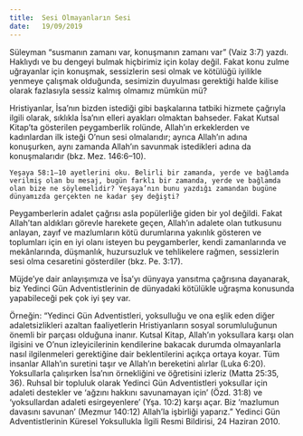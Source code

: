 ```yaml
---
title:  Sesi Olmayanların Sesi
date:   19/09/2019
---
```


Süleyman “susmanın zamanı var, konuşmanın zamanı var” (Vaiz 3:7) yazdı. Haklıydı ve bu dengeyi bulmak hiçbirimiz için kolay değil. Fakat konu zulme uğrayanlar için konuşmak, sessizlerin sesi olmak ve kötülüğü iyilikle yenmeye çalışmak olduğunda, sesimizin duyulması gerektiği halde kilise olarak fazlasıyla sessiz kalmış olmamız mümkün mü?

Hristiyanlar, İsa’nın bizden istediği gibi başkalarına tatbiki hizmete çağrıyla ilgili olarak, sıklıkla İsa’nın elleri ayakları olmaktan bahseder. Fakat Kutsal Kitap’ta gösterilen peygamberlik rolünde, Allah’ın erkeklerden ve kadınlardan ilk isteği O’nun sesi olmalarıdır; ayrıca Allah’ın adına konuşurken, aynı zamanda Allah’ın savunmak istedikleri adına da konuşmalarıdır (bkz. Mez. 146:6–10).

`Yeşaya 58:1–10 ayetlerini oku. Belirli bir zamanda, yerde ve bağlamda verilmiş olan bu mesaj, bugün farklı bir zamanda, yerde ve bağlamda olan bize ne söylemelidir? Yeşaya’nın bunu yazdığı zamandan bugüne dünyamızda gerçekten ne kadar şey değişti?`

Peygamberlerin adalet çağrısı asla popülerliğe giden bir yol değildi. Fakat Allah’tan aldıkları görevle harekete geçen, Allah’ın adalete olan tutkusunu anlayan, zayıf ve mazlumların kötü durumlarına yakınlık gösteren ve toplumları için en iyi olanı isteyen bu peygamberler, kendi zamanlarında ve mekânlarında, düşmanlık, huzursuzluk ve tehlikelere rağmen, sessizlerin sesi olma cesaretini gösterdiler (bkz. Pe. 3:17).

Müjde’ye dair anlayışımıza ve İsa’yı dünyaya yansıtma çağrısına dayanarak, biz Yedinci Gün Adventistlerinin de dünyadaki kötülükle uğraşma konusunda yapabileceği pek çok iyi şey var.

Örneğin: “Yedinci Gün Adventistleri, yoksulluğu ve ona eşlik eden diğer adaletsizlikleri azaltan faaliyetlerin Hristiyanların sosyal sorumluluğunun önemli bir parçası olduğuna inanır. Kutsal Kitap, Allah’ın yoksullara karşı olan ilgisini ve O’nun izleyicilerinin kendilerine bakacak durumda olmayanlarla nasıl ilgilenmeleri gerektiğine dair beklentilerini açıkça ortaya koyar. Tüm insanlar Allah’ın suretini taşır ve Allah’ın bereketini alırlar (Luka 6:20). Yoksullarla çalışırken İsa’nın örnekliğini ve öğretisini izleriz (Matta 25:35, 36). Ruhsal bir topluluk olarak Yedinci Gün Adventistleri yoksullar için adaleti destekler ve ‘ağzını hakkını savunamayan için’ (Özd. 31:8) ve ‘yoksullardan adaleti esirgeyenlere’ (Yşa. 10:2) karşı açar. Biz ‘mazlumun davasını savunan’ (Mezmur 140:12) Allah’la işbirliği yaparız.” Yedinci Gün Adventistlerinin Küresel Yoksullukla İlgili Resmi Bildirisi, 24 Haziran 2010.